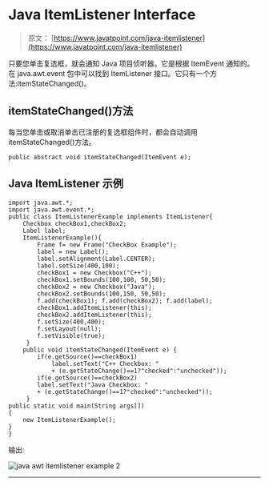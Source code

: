 # Java ItemListener Interface

> 原文： [https://www.javatpoint.com/java-itemlistener](https://www.javatpoint.com/java-itemlistener)

只要您单击复选框，就会通知 Java 项目侦听器。它是根据 ItemEvent 通知的。在 java.awt.event 包中可以找到 ItemListener 接口。它只有一个方法:itemStateChanged()。

## itemStateChanged()方法

每当您单击或取消单击已注册的复选框组件时，都会自动调用 itemStateChanged()方法。

```
public abstract void itemStateChanged(ItemEvent e);

```

## Java ItemListener 示例

```
import java.awt.*;  
import java.awt.event.*;  
public class ItemListenerExample implements ItemListener{  
	Checkbox checkBox1,checkBox2;
	Label label;
	ItemListenerExample(){  
        Frame f= new Frame("CheckBox Example");  
        label = new Label();          
        label.setAlignment(Label.CENTER);  
        label.setSize(400,100);  
        checkBox1 = new Checkbox("C++");  
        checkBox1.setBounds(100,100, 50,50);  
        checkBox2 = new Checkbox("Java");  
        checkBox2.setBounds(100,150, 50,50);  
        f.add(checkBox1); f.add(checkBox2); f.add(label);  
        checkBox1.addItemListener(this);  
        checkBox2.addItemListener(this);  
        f.setSize(400,400);  
        f.setLayout(null);  
        f.setVisible(true);  
     }  
	public void itemStateChanged(ItemEvent e) {    
		if(e.getSource()==checkBox1)
	        label.setText("C++ Checkbox: "   
	        + (e.getStateChange()==1?"checked":"unchecked")); 
		if(e.getSource()==checkBox2)
        label.setText("Java Checkbox: "   
        + (e.getStateChange()==1?"checked":"unchecked"));  
     }
public static void main(String args[])  
{  
    new ItemListenerExample();  
}  
}  

```

输出:

![java awt itemlistener example 2](../Images/e1ff678a5141789e02d88673f3857d59.png)

* * *